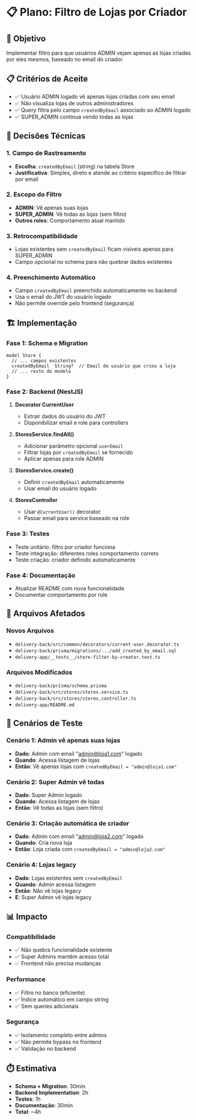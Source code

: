 # 📋 Plano: Filtro de Lojas por Criador

## 🎯 Objetivo
Implementar filtro para que usuários ADMIN vejam apenas as lojas criadas por eles mesmos, baseado no email do criador.

## 📋 Critérios de Aceite
- ✅ Usuário ADMIN logado vê apenas lojas criadas com seu email
- ✅ Não visualiza lojas de outros administradores
- ✅ Query filtra pelo campo `createdByEmail` associado ao ADMIN logado
- ✅ SUPER_ADMIN continua vendo todas as lojas

## 🔧 Decisões Técnicas

### 1. Campo de Rastreamento
- **Escolha**: `createdByEmail` (string) na tabela Store
- **Justificativa**: Simples, direto e atende ao critério específico de filtrar por email

### 2. Escopo do Filtro
- **ADMIN**: Vê apenas suas lojas
- **SUPER_ADMIN**: Vê todas as lojas (sem filtro)
- **Outros roles**: Comportamento atual mantido

### 3. Retrocompatibilidade
- Lojas existentes sem `createdByEmail` ficam visíveis apenas para SUPER_ADMIN
- Campo opcional no schema para não quebrar dados existentes

### 4. Preenchimento Automático
- Campo `createdByEmail` preenchido automaticamente no backend
- Usa o email do JWT do usuário logado
- Não permite override pelo frontend (segurança)

## 🏗️ Implementação

### Fase 1: Schema e Migration
```prisma
model Store {
  // ... campos existentes
  createdByEmail  String?  // Email do usuário que criou a loja
  // ... resto do modelo
}
```

### Fase 2: Backend (NestJS)
1. **Decorator CurrentUser**
   - Extrair dados do usuário do JWT
   - Disponibilizar email e role para controllers

2. **StoresService.findAll()**
   - Adicionar parâmetro opcional `userEmail`
   - Filtrar lojas por `createdByEmail` se fornecido
   - Aplicar apenas para role ADMIN

3. **StoresService.create()**
   - Definir `createdByEmail` automaticamente
   - Usar email do usuário logado

4. **StoresController**
   - Usar `@CurrentUser()` decorator
   - Passar email para service baseado na role

### Fase 3: Testes
- Teste unitário: filtro por criador funciona
- Teste integração: diferentes roles comportamento correto
- Teste criação: criador definido automaticamente

### Fase 4: Documentação
- Atualizar README com nova funcionalidade
- Documentar comportamento por role

## 📁 Arquivos Afetados

### Novos Arquivos
- `delivery-back/src/common/decorators/current-user.decorator.ts`
- `delivery-back/prisma/migrations/.../add_created_by_email.sql`
- `delivery-app/__tests__/store-filter-by-creator.test.ts`

### Arquivos Modificados
- `delivery-back/prisma/schema.prisma`
- `delivery-back/src/stores/stores.service.ts`
- `delivery-back/src/stores/stores.controller.ts`
- `delivery-app/README.md`

## 🧪 Cenários de Teste

### Cenário 1: Admin vê apenas suas lojas
- **Dado**: Admin com email "admin@loja1.com" logado
- **Quando**: Acessa listagem de lojas
- **Então**: Vê apenas lojas com `createdByEmail = "admin@loja1.com"`

### Cenário 2: Super Admin vê todas
- **Dado**: Super Admin logado
- **Quando**: Acessa listagem de lojas
- **Então**: Vê todas as lojas (sem filtro)

### Cenário 3: Criação automática de criador
- **Dado**: Admin com email "admin@loja2.com" logado
- **Quando**: Cria nova loja
- **Então**: Loja criada com `createdByEmail = "admin@loja2.com"`

### Cenário 4: Lojas legacy
- **Dado**: Lojas existentes sem `createdByEmail`
- **Quando**: Admin acessa listagem
- **Então**: Não vê lojas legacy
- **E**: Super Admin vê lojas legacy

## 📊 Impacto

### Compatibilidade
- ✅ Não quebra funcionalidade existente
- ✅ Super Admins mantêm acesso total
- ✅ Frontend não precisa mudanças

### Performance
- ✅ Filtro no banco (eficiente)
- ✅ Índice automático em campo string
- ✅ Sem queries adicionais

### Segurança
- ✅ Isolamento completo entre admins
- ✅ Não permite bypass no frontend
- ✅ Validação no backend

## ⏱️ Estimativa
- **Schema + Migration**: 30min
- **Backend Implementation**: 2h
- **Testes**: 1h
- **Documentação**: 30min
- **Total**: ~4h